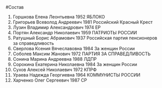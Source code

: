 #Состав
1. Горшкова Елена Леонтьевна 1952 ЯБЛОКО
2. Григорьев Всеволод Андреевич 1981 Российский Красный Крест
3. Лузин Владимир Александрович 1974 ЕР
4. Портян Александр Николаевич 1959 ПАТРИОТЫ РОССИИ
5. Ратушный Борис Абрамович 1937 Российская партия пенсионеров за справедливость
6. Сверлова Ксения Вячеславовна 1984 За женщин России
7. Соболев Максим Жанович 1972 ПАРТИЯ ЗА СПРАВЕДЛИВОСТЬ
8. Сонина Марина Андреевна 1988 ЛДПР
9. Сорокина Екатерина Николаевна 1984 За женщин России
10. Сухов Алексей Николаевич 1972 КПРФ
11. Ураева Надежда Георгиевна 1964 КОММУНИСТЫ РОССИИ
12. Харченко Олег Сергеевич 1987 СР
